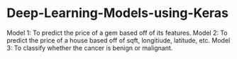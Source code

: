 # Deep-Learning-Models-using-Keras
Model 1: To predict the price of a gem based off of its features.
Model 2: To predict the price of a house based off of sqft, longitiude, latitude, etc.
Model 3: To classify whether the cancer is benign or malignant.

